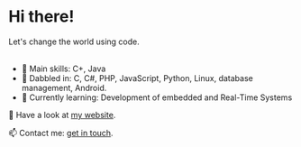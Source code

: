 <h1>Hi there!</h1>
Let's change the world using code.
<br></br>

- 👀 Main skills: C+, Java
- 💞️ Dabbled in: C, C#, PHP, JavaScript, Python, Linux, database management, Android.
- 🌱 Currently learning: Development of embedded and Real-Time Systems

👋 Have a look at <a href="https://www.moniqueaxt.com/" target="_blank">my website</a>.

📫 Contact me: <a href="mailto:contact@moniqueaxt.com/" target="_blank">get in touch</a>.
